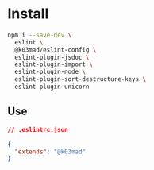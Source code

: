 # Install

```bash
npm i --save-dev \
  eslint \
  @k03mad/eslint-config \
  eslint-plugin-jsdoc \
  eslint-plugin-import \
  eslint-plugin-node \
  eslint-plugin-sort-destructure-keys \
  eslint-plugin-unicorn
```

## Use

```json
// .eslintrc.json

{
  "extends": "@k03mad"
}
```
